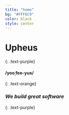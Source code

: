 ```yaml
---
title: "home"
bg: "#FFF6C9"
color: black
style: center
---
```

# Upheus
{: .text-purple}
#### /yooˌfee-yus/
{: .text-orange}

 
<span class="fa-stack subtlecircle" style="font-size:100px; background:rgba(255,166,0,0.1)">
  <i class="fa fa-circle fa-stack-2x text-white"></i>
  <i class="icon-upheus fa-stack-1x text-orange"></i>
</span> 

### *We build great software*
{: .text-purple}
 





 
<!-- <span id="forkongithub">
  <a href="{{ site.source_link }}" class="bg-blue">
    Fork me on GitHub
  </a>
</span>
 -->